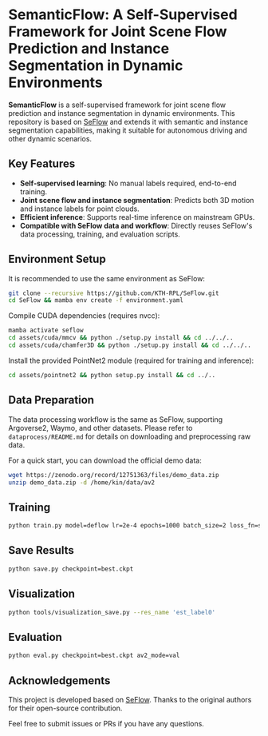 # SemanticFlow: A Self-Supervised Framework for Joint Scene Flow Prediction and Instance Segmentation in Dynamic Environments

**SemanticFlow** is a self-supervised framework for joint scene flow prediction and instance segmentation in dynamic environments. This repository is based on [SeFlow](https://github.com/KTH-RPL/SeFlow) and extends it with semantic and instance segmentation capabilities, making it suitable for autonomous driving and other dynamic scenarios.

## Key Features

- **Self-supervised learning**: No manual labels required, end-to-end training.
- **Joint scene flow and instance segmentation**: Predicts both 3D motion and instance labels for point clouds.
- **Efficient inference**: Supports real-time inference on mainstream GPUs.
- **Compatible with SeFlow data and workflow**: Directly reuses SeFlow's data processing, training, and evaluation scripts.

## Environment Setup

It is recommended to use the same environment as SeFlow:

```bash
git clone --recursive https://github.com/KTH-RPL/SeFlow.git
cd SeFlow && mamba env create -f environment.yaml
```

Compile CUDA dependencies (requires nvcc):

```bash
mamba activate seflow
cd assets/cuda/mmcv && python ./setup.py install && cd ../../..
cd assets/cuda/chamfer3D && python ./setup.py install && cd ../../..
```

Install the provided PointNet2 module (required for training and inference):

```bash
cd assets/pointnet2 && python setup.py install && cd ../..
```

## Data Preparation

The data processing workflow is the same as SeFlow, supporting Argoverse2, Waymo, and other datasets. Please refer to `dataprocess/README.md` for details on downloading and preprocessing raw data.

For a quick start, you can download the official demo data:

```bash
wget https://zenodo.org/record/12751363/files/demo_data.zip
unzip demo_data.zip -d /home/kin/data/av2
```

## Training

```bash
python train.py model=deflow lr=2e-4 epochs=1000 batch_size=2 loss_fn=seflowLoss add_seloss="{chamfer_dis: 1.0, static_flow_loss: 1.0, dynamic_chamfer_dis: 1.0, cluster_based_pc0pc1: 1.0, rigid_loss: 1.0, smooth_loss:0.5, mask_loss:0.0, bf_mask_loss:0.1, fg_consistent:5.0}" model.target.num_iters=2 model.val_monitor=val/Dynamic/Mean
```

## Save Results

```bash
python save.py checkpoint=best.ckpt
```

## Visualization

```bash
python tools/visualization_save.py --res_name 'est_label0'
```

## Evaluation

```bash
python eval.py checkpoint=best.ckpt av2_mode=val
```

## Acknowledgements

This project is developed based on [SeFlow](https://github.com/KTH-RPL/SeFlow). Thanks to the original authors for their open-source contribution.

Feel free to submit issues or PRs if you have any questions.
